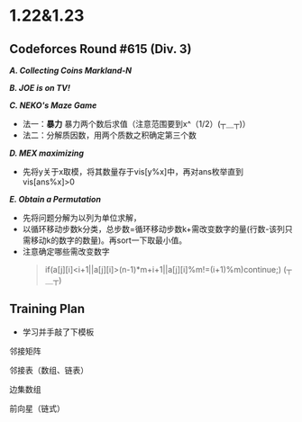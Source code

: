 # 1.22&1.23
## Codeforces Round #615 (Div. 3)
***A. Collecting Coins Markland-N***

***B. JOE is on TV!***

***C. NEKO's Maze Game***

* 法一：**暴力** 暴力两个数后求值（注意范围要到x^（1/2）(┬＿┬)）
* 法二：分解质因数，用两个质数之积确定第三个数
  
***D. MEX maximizing***
* 先将y关于x取模，将其数量存于vis[y%x]中，再对ans枚举直到vis[ans%x]>0

***E. Obtain a Permutation***
* 先将问题分解为以列为单位求解，
* 以循环移动步数k分类，总步数=循环移动步数k+需改变数字的量(行数-该列只需移动k的数字的数量)。再sort一下取最小值。
* 注意确定哪些需改变数字
  > if(a[j][i]<i+1||a[j][i]>(n-1)*m+i+1||a[j][i]%m!=(i+1)%m)continue;)
  (┬＿┬)

## Training Plan
* 学习并手敲了下模板

邻接矩阵

邻接表（数组、链表）

边集数组

前向星（链式）
